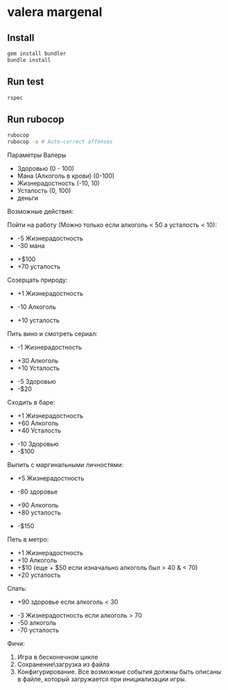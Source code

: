 # valera margenal


## Install

```bash
gem install bundler
bundle install
```

## Run test

```bash
rspec
```

## Run rubocop

```bash
rubocop
rubocop -a # Auto-correct offenses
```

Параметры Валеры

- Здоровью (0 - 100)
- Мана (Алкоголь в крови) (0-100)
- Жизнерадостность (-10, 10)
- Усталость (0, 100)
- деньги

Возможные действия:

Пойти на работу (Можно только если алкоголь < 50 а усталость < 10):

- -5 Жизнерадостность
- -30 мана
+ +$100
+ +70 усталость

Созерцать природу:

+ +1 Жизнерадостность
- -10 Алкоголь
+ +10 усталость

Пить вино и смотреть сериал:

- -1 Жизнерадостность
+ +30 Алкоголь
+ +10 Усталость
- -5 Здоровью
- -$20

Сходить в баре:

+ +1 Жизнерадостность
+ +60 Алкоголь
+ +40 Усталость
- -10 Здоровью
- -$100

Выпить с маргинальными личностями:

+ +5 Жизнерадостность
- -80 здоровье
+ +90 Алкоголь
+ +80 усталость
- -$150

Петь в метро:

+ +1 Жизнерадостность
+ +10 Алкоголь
+ +$10 (еще + $50 если изначально алкоголь был > 40 & < 70)
+ +20 усталость

Спать:

+ +90 здоровье если алкоголь < 30
- -3 Жизнерадостность если алкоголь > 70
- -50 алкоголь
- -70 усталость

Фичи:
1. Игра в бесконечном цикле
2. Сохранение\загрузка из файла
3. Конфигурирование. Все возможные события должны быть описаны в файле, который загружается при инициализации игры.
